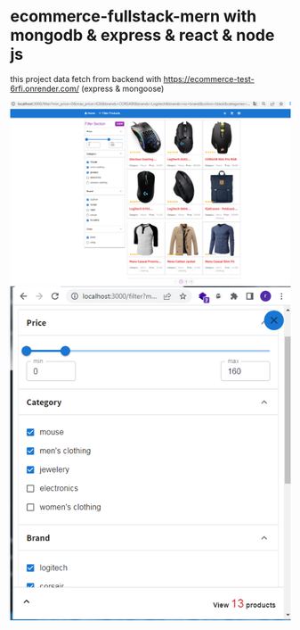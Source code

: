 # ecommerce-fullstack-mern with mongodb & express & react & node js

this project data fetch from backend with https://ecommerce-test-6rfi.onrender.com/ (express & mongoose)


![preview image filter product](https://raw.githubusercontent.com/rezaramezani1367/ecommerce-fullstack-mern/master/frontend/ecommerce-app-new-main/public/images/Capture.PNG)
![preview image filter product mobile screen](https://raw.githubusercontent.com/rezaramezani1367/ecommerce-fullstack-mern/master/frontend/ecommerce-app-new-main/public/images/Capture2.PNG)

